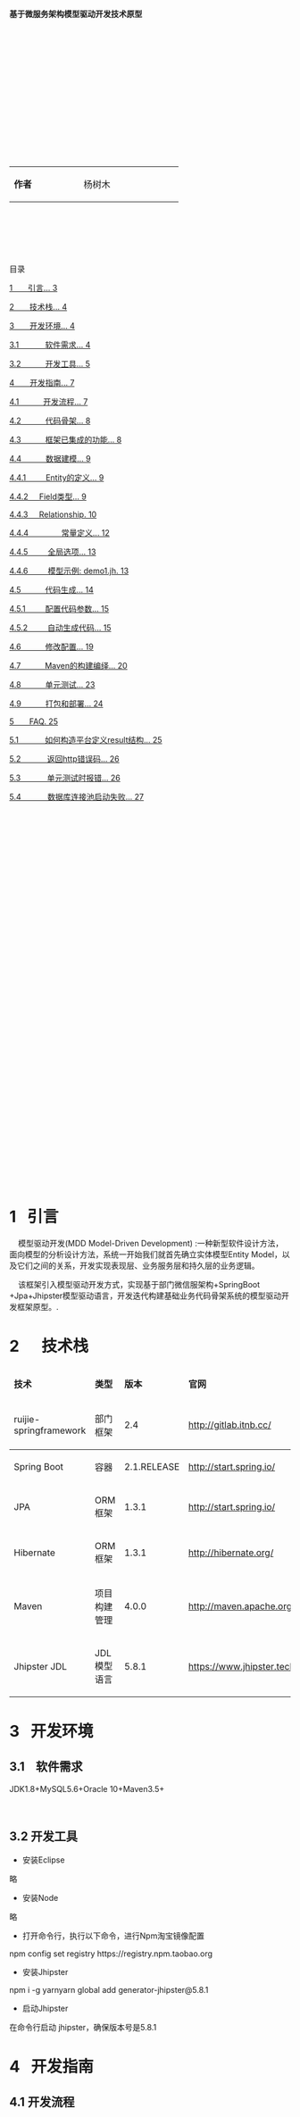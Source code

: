 <html xmlns=http://www.w3.org/1999/xhtml>
<head>   
<meta http-equiv=Content-Type content="text/html;charset=utf-8">

</meta>
</head>

<body>
<p>&nbsp;</p>

<p><strong>&nbsp;</strong></p>
<p><strong>&nbsp;</strong></p>
<p><strong>&nbsp;</strong></p>
<p><strong>&nbsp;</strong></p>
<p><strong>基于微服务架构模型驱动开发技术原型</strong></p>
<p><strong>&nbsp;</strong></p>
<p><strong>&nbsp;</strong></p>
<p><strong>&nbsp;</strong></p>
<p><strong>&nbsp;</strong></p>
<p><strong>&nbsp;</strong></p>
<p><strong>&nbsp;</strong></p>
<p><strong>&nbsp;</strong></p>
<p>&nbsp;</p>
<table>
<tbody>
<tr>
<td width="109">
<p><strong>作者</strong></p>
</td>
<td width="162">
<p>杨树木</p>
</td>
</tr>
</tbody>
</table>
<p>&nbsp;</p>
<p>&nbsp;</p>
<p>&nbsp;</p>
<p>目录</p>
<p><a href="#_Toc5487044">1&nbsp;&nbsp;&nbsp;&nbsp;&nbsp;&nbsp; 引言... 3</a></p>
<p><a href="#_Toc5487045">2&nbsp;&nbsp;&nbsp;&nbsp;&nbsp;&nbsp; 技术栈... 4</a></p>
<p><a href="#_Toc5487046">3&nbsp;&nbsp;&nbsp;&nbsp;&nbsp;&nbsp; 开发环境... 4</a></p>
<p><a href="#_Toc5487047">3.1&nbsp;&nbsp;&nbsp;&nbsp;&nbsp;&nbsp;&nbsp;&nbsp;&nbsp;&nbsp;&nbsp; 软件需求... 4</a></p>
<p><a href="#_Toc5487048">3.2&nbsp;&nbsp;&nbsp;&nbsp;&nbsp;&nbsp;&nbsp;&nbsp;&nbsp;&nbsp; 开发工具... 5</a></p>
<p><a href="#_Toc5487049">4&nbsp;&nbsp;&nbsp;&nbsp;&nbsp;&nbsp; 开发指南... 7</a></p>
<p><a href="#_Toc5487050">4.1&nbsp;&nbsp;&nbsp;&nbsp;&nbsp;&nbsp;&nbsp;&nbsp;&nbsp;&nbsp; 开发流程... 7</a></p>
<p><a href="#_Toc5487051">4.2&nbsp;&nbsp;&nbsp;&nbsp;&nbsp;&nbsp;&nbsp;&nbsp;&nbsp;&nbsp; 代码骨架... 8</a></p>
<p><a href="#_Toc5487052">4.3&nbsp;&nbsp;&nbsp;&nbsp;&nbsp;&nbsp;&nbsp;&nbsp;&nbsp;&nbsp; 框架已集成的功能... 8</a></p>
<p><a href="#_Toc5487053">4.4&nbsp;&nbsp;&nbsp;&nbsp;&nbsp;&nbsp;&nbsp;&nbsp;&nbsp;&nbsp; 数据建模... 9</a></p>
<p><a href="#_Toc5487054">4.4.1&nbsp;&nbsp;&nbsp;&nbsp;&nbsp;&nbsp;&nbsp;&nbsp; Entity的定义... 9</a></p>
<p><a href="#_Toc5487055">4.4.2&nbsp;&nbsp;&nbsp;&nbsp; Field类型... 9</a></p>
<p><a href="#_Toc5487056">4.4.3&nbsp;&nbsp;&nbsp;&nbsp; Relationship. 10</a></p>
<p><a href="#_Toc5487057">4.4.4&nbsp;&nbsp;&nbsp;&nbsp;&nbsp;&nbsp;&nbsp;&nbsp;&nbsp;&nbsp;&nbsp;&nbsp;&nbsp;&nbsp; 常量定义... 12</a></p>
<p><a href="#_Toc5487058">4.4.5&nbsp;&nbsp;&nbsp;&nbsp;&nbsp;&nbsp;&nbsp;&nbsp; 全局选项... 13</a></p>
<p><a href="#_Toc5487059">4.4.6&nbsp;&nbsp;&nbsp;&nbsp;&nbsp;&nbsp;&nbsp;&nbsp; 模型示例: demo1.jh. 13</a></p>
<p><a href="#_Toc5487060">4.5&nbsp;&nbsp;&nbsp;&nbsp;&nbsp;&nbsp;&nbsp;&nbsp;&nbsp;&nbsp; 代码生成... 14</a></p>
<p><a href="#_Toc5487061">4.5.1&nbsp;&nbsp;&nbsp;&nbsp;&nbsp;&nbsp;&nbsp;&nbsp; 配置代码参数... 15</a></p>
<p><a href="#_Toc5487062">4.5.2&nbsp;&nbsp;&nbsp;&nbsp;&nbsp;&nbsp;&nbsp;&nbsp; 自动生成代码... 15</a></p>
<p><a href="#_Toc5487063">4.6&nbsp;&nbsp;&nbsp;&nbsp;&nbsp;&nbsp;&nbsp;&nbsp;&nbsp;&nbsp; 修改配置... 19</a></p>
<p><a href="#_Toc5487064">4.7&nbsp;&nbsp;&nbsp;&nbsp;&nbsp;&nbsp;&nbsp;&nbsp;&nbsp;&nbsp; Maven的构建编绎... 20</a></p>
<p><a href="#_Toc5487065">4.8&nbsp;&nbsp;&nbsp;&nbsp;&nbsp;&nbsp;&nbsp;&nbsp;&nbsp;&nbsp; 单元测试... 23</a></p>
<p><a href="#_Toc5487066">4.9&nbsp;&nbsp;&nbsp;&nbsp;&nbsp;&nbsp;&nbsp;&nbsp;&nbsp;&nbsp; 打包和部署... 24</a></p>
<p><a href="#_Toc5487067">5&nbsp;&nbsp;&nbsp;&nbsp;&nbsp;&nbsp; FAQ. 25</a></p>
<p><a href="#_Toc5487068">5.1&nbsp;&nbsp;&nbsp;&nbsp;&nbsp;&nbsp;&nbsp;&nbsp;&nbsp;&nbsp;&nbsp; 如何构造平台定义result结构... 25</a></p>
<p><a href="#_Toc5487069">5.2&nbsp;&nbsp;&nbsp;&nbsp;&nbsp;&nbsp;&nbsp;&nbsp;&nbsp;&nbsp;&nbsp; 返回http错误码... 26</a></p>
<p><a href="#_Toc5487070">5.3&nbsp;&nbsp;&nbsp;&nbsp;&nbsp;&nbsp;&nbsp;&nbsp;&nbsp;&nbsp;&nbsp; 单元测试时报错... 26</a></p>
<p><a href="#_Toc5487071">5.4&nbsp;&nbsp;&nbsp;&nbsp;&nbsp;&nbsp;&nbsp;&nbsp;&nbsp;&nbsp;&nbsp; 数据库连接池启动失败... 27</a></p>
<p><strong>&nbsp;</strong></p>
<p><strong>&nbsp;</strong></p>
<p><strong>&nbsp;</strong></p>
<p><strong>&nbsp;</strong></p>
<p><strong>&nbsp;</strong></p>
<p>&nbsp;</p>
<p>&nbsp;</p>
<p>&nbsp;</p>
<p>&nbsp;</p>
<p>&nbsp;</p>
<p>&nbsp;</p>
<p>&nbsp;</p>
<p>&nbsp;</p>
<p>&nbsp;</p>
<p>&nbsp;</p>
<p>&nbsp;</p>
<p>&nbsp;</p>
<p>&nbsp;</p>
<p>&nbsp;</p>
<p>&nbsp;</p>
<p>&nbsp;</p>
<p>&nbsp;</p>
<h1><a name="_Toc5487044"></a>1&nbsp;&nbsp; 引言</h1>
<p>&nbsp;&nbsp;&nbsp;&nbsp;模型驱动开发(MDD Model-Driven Development) :一种新型软件设计方法，面向模型的分析设计方法，系统一开始我们就首先确立实体模型Entity Model，以及它们之间的关系，开发实现表现层、业务服务层和持久层的业务逻辑。</p>
<p>&nbsp;&nbsp;&nbsp;&nbsp;该框架引入模型驱动开发方式，实现基于部门微信服架构+SpringBoot +Jpa+Jhipster模型驱动语言，开发迭代构建基础业务代码骨架系统的模型驱动开发框架原型。.</p>
<h1><a name="_Toc5487045"></a>2&nbsp;&nbsp;&nbsp;&nbsp;&nbsp; 技术栈</h1>
<table width="671">
<thead>
<tr>
<td width="151">
<p><strong>技术</strong></p>
</td>
<td>
<p><strong>类型</strong></p>
</td>
<td>
<p><strong>版本</strong></p>
</td>
<td>
<p><strong>官网</strong></p>
</td>
</tr>
<tr>
<td width="151">
<p>ruijie-springframework</p>
</td>
<td>
<p>部门框架</p>
</td>
<td>
<p>2.4</p>
</td>
<td>
<p><a href="http://start.spring.io/">http://gitlab.itnb.cc/</a></p>
</td>
</tr>
</thead>
<tbody>
<tr>
<td width="151">
<p>Spring Boot</p>
</td>
<td>
<p>容器</p>
</td>
<td>
<p>2.1.RELEASE</p>
</td>
<td>
<p><a href="http://start.spring.io/">http://start.spring.io/</a></p>
</td>
</tr>
<tr>
<td width="151">
<p>JPA</p>
</td>
<td>
<p>ORM框架</p>
</td>
<td>
<p>1.3.1</p>
</td>
<td>
<p><a href="http://start.spring.io/">http://start.spring.io/</a></p>
</td>
</tr>
<tr>
<td width="151">
<p>Hibernate</p>
</td>
<td>
<p>ORM框架</p>
</td>
<td>
<p>1.3.1</p>
</td>
<td>
<p><a href="http://hibernate.org/">http://hibernate.org/</a></p>
</td>
</tr>
<tr>
<td width="151">
<p>Maven</p>
</td>
<td>
<p>项目构建管理</p>
</td>
<td>
<p>4.0.0</p>
</td>
<td>
<p><a href="http://maven.apache.org/">http://maven.apache.org</a></p>
</td>
</tr>
<tr>
<td width="151">
<p>Jhipster JDL</p>
</td>
<td>
<p>JDL模型语言</p>
</td>
<td>
<p>5.8.1</p>
</td>
<td>
<p><a href="https://www.jhipster.tech/">https://www.jhipster.tech/</a></p>
</td>
</tr>
</tbody>
</table>
<h1><a name="_Toc5487046"></a>3&nbsp;&nbsp; 开发环境</h1>
<h2><a name="_Toc5487047"></a>3.1&nbsp;&nbsp;&nbsp; 软件需求</h2>
<p>JDK1.8+MySQL5.6+Oracle 10+Maven3.5+</p>
<p>&nbsp;</p>
<h2><a name="_Toc5487048"></a><a name="_Toc480875847"></a><a name="_Toc467684223"></a>3.2 开发工具</h2>
<ul>
<li>安装Eclipse</li>
</ul>
<p>略</p>
<ul>
<li>安装Node</li>
</ul>
<p>略</p>
<ul>
<li>打开命令行，执行以下命令，进行Npm淘宝镜像配置</li>
</ul>
<p>npm config set registry https://registry.npm.taobao.org</p>
<ul>
<li>安装Jhipster</li>
</ul>
<p>npm i -g yarnyarn global add generator-jhipster@5.8.1</p>
<ul>
<li>启动Jhipster</li>
</ul>
<p>在命令行启动 jhipster，确保版本号是5.8.1</p>
<h1><a name="_Toc5487049"></a>4&nbsp;&nbsp; 开发指南</h1>
<h2><a name="_Toc5487050"></a>4.1 开发流程</h2>
<p>&nbsp;</p>
<p>&nbsp;&nbsp;&nbsp; 微服务平台除了引入成熟的技术栈，同时也将目前微服务社区的模型驱动代码生成方案引入到项目中，提高开发效率，降低开发成本，同时减轻开发人员的重复工作。上图中蓝色的部分是可以按照平台开发的指引自动构建完成。</p>
<ol>
<li>代码骨架：基于Spring Boot的单体服务架构</li>
<li>数据建模：基于JDL语法，模型驱动开发</li>
<li>生成代码：应用建模文件，生成SSH的业务代码</li>
<li>修改配置：针对不同的环境修改配置文件，连接基础服务</li>
<li>CRUD测试：使用Junit单元测试测试所有的接口</li>
<li>业务开发：在上述工作完成的基础上，开发人员可以着手开始业务开发</li>
<li>单元测试：业务开发的同时通过单元测试可以本地完成功能测试</li>
<li>打包部署：平台提供基于maven Jar打包部署方案</li>
</ol>
<p>对于1-6的步骤，可以通过模型驱动指引快速的得到一个包含所有领域对象CRUD功能、包括单元测试在内的代码。</p>
<h2><a name="_Toc5487051"></a>4.2 代码骨架</h2>
<p>微服务骨架的生成依赖于generator-jhipster，下载骨架地址</p>
<p>部门gitlab: 地址：<a href="http://gitlab.itnb.cc/">http://gitlab.itnb.cc/</a></p>
<p>实际项目直接修改将骨架的项目名和包名为实际的项目,可以批量替换骨架的appdemo名称为实际项目名称即可.</p>
<h2><a name="_Toc5487052"></a><a name="_Toc5301284"></a>4.3 框架已集成的功能</h2>
<p>微服务模型驱动骨架已完成功能集成如下:</p>
<ul>
<li>支持模型JDL建模,自动构造生成业务逻辑代码</li>
<li>支持集成部门功能组件ruijie-springframework,单点登陆验证,微服务网关注册等</li>
<li>支持数据基础操作增删改查询CRUD</li>
<li>支持单元测试CRUD</li>
<li>支持数据业务层标准接口实现定义,数据分层</li>
<li>接口数据DTO封装</li>
<li>支持数据分页查询</li>
<li>支持标准Http状态返回码</li>
<li>支持部门Result结构自己定义返回</li>
</ul>
<h2><a name="_Toc5487053"></a>4.4 数据建模</h2>
<p>业务建模是骨架开发基础，以下描述一个数据模型建型具体过程相关开发过程.</p>
<h3><a name="_Toc5487054"></a>4.4.1&nbsp; Entity的定义</h3>
<p>entity &lt;entity name&gt; {</p>
<p>&nbsp; &lt;field name&gt; &lt;type&gt; [&lt;validation&gt;*]</p>
<p>}</p>
<p>&nbsp;&nbsp;&nbsp; &lt;entity name&gt;&nbsp; 是指 Entity 的名称</p>
<p>&nbsp;&nbsp;&nbsp; &lt;field name&gt;&nbsp; 是指字段的名称</p>
<p>&nbsp;&nbsp;&nbsp; &lt;type&gt; 是指JHipster支持的字段类型</p>
<p>&nbsp;&nbsp;&nbsp; &lt;validation&gt; 字段的校验规范，可选输入。</p>
<ul>
<li>一个简单的示例</li>
</ul>
<p>entity D {</p>
<p>&nbsp; lastname String required,</p>
<p>&nbsp; firstname String required,</p>
<p>&nbsp; address String required maxlength(100),</p>
<p>&nbsp; age Integer required min(18)</p>
<p>}</p>
<h3><a name="_Toc5487055"></a>4.4.2&nbsp;&nbsp;&nbsp;&nbsp; Field类型</h3>
<p>Field类型、Java类型、数据库类型的对应关系</p>
<table>
<tbody>
<tr>
<td width="105">
<p>Jhipster类型</p>
</td>
<td width="105">
<p>Java类型</p>
</td>
<td width="102">
<p>CockRoach</p>
<p>数据库类型</p>
</td>
<td width="213">
<p>支持的校验规则</p>
</td>
</tr>
<tr>
<td width="105">
<p>Integer</p>
</td>
<td width="105">
<p>Integer</p>
</td>
<td width="102">
<p>INT</p>
</td>
<td width="213">
<p>required, min, max</p>
</td>
</tr>
<tr>
<td width="105">
<p>Long</p>
</td>
<td width="105">
<p>Long</p>
</td>
<td width="102">
<p>BIGINT</p>
</td>
<td width="213">
<p>required, min, max</p>
</td>
</tr>
<tr>
<td width="105">
<p>BigDecimal</p>
</td>
<td width="105">
<p>BigDecimal</p>
</td>
<td width="102">
<p>DECIMAL(10,2)</p>
</td>
<td width="213">
<p>required, min, max</p>
</td>
</tr>
<tr>
<td width="105">
<p>Float</p>
</td>
<td width="105">
<p>Float</p>
</td>
<td width="102">
<p>REAL</p>
</td>
<td width="213">
<p>required, min, max</p>
</td>
</tr>
<tr>
<td width="105">
<p>Double</p>
</td>
<td width="105">
<p>Double</p>
</td>
<td width="102">
<p>DOUBLE PRECISION</p>
</td>
<td width="213">
<p>required, min, max</p>
</td>
</tr>
<tr>
<td width="105">
<p>Boolean</p>
</td>
<td width="105">
<p>Boolean</p>
</td>
<td width="102">
<p>BOOL</p>
</td>
<td width="213">
<p>required</p>
</td>
</tr>
<tr>
<td width="105">
<p>String</p>
</td>
<td width="105">
<p>String</p>
</td>
<td width="102">
<p>STRING</p>
</td>
<td width="213">
<p>required, minlength, maxlength, pattern</p>
</td>
</tr>
<tr>
<td width="105">
<p>LocalDate</p>
</td>
<td width="105">
<p>LocalDate</p>
</td>
<td width="102">
<p>DATE</p>
</td>
<td width="213">
<p>required</p>
</td>
</tr>
<tr>
<td width="105">
<p>ZonedDateTime</p>
</td>
<td width="105">
<p>ZonedDateTime</p>
</td>
<td width="102">
<p>TIMESTAMP</p>
</td>
<td width="213">
<p>required</p>
</td>
</tr>
<tr>
<td width="105">
<p>Instant</p>
</td>
<td width="105">
<p>Instant</p>
</td>
<td width="102">
<p>TIMESTAMP</p>
</td>
<td width="213">
<p>required</p>
</td>
</tr>
<tr>
<td width="105">
<p>TextBlob</p>
</td>
<td width="105">
<p>String</p>
</td>
<td width="102">
<p>STRING</p>
</td>
<td width="213">
<p>required</p>
</td>
</tr>
</tbody>
</table>
<h3><a name="_Toc5487056"></a>4.4.3&nbsp;&nbsp;&nbsp;&nbsp; Relationship</h3>
<ul>
<li>Relationship的定义格式</li>
</ul>
<p>relationship (OneToMany | ManyToOne | OneToOne | ManyToMany) {</p>
<p>&nbsp; &lt;from entity&gt;[{&lt;relationship name&gt;[(&lt;display field&gt;)]}] to &lt;to entity&gt;[{&lt;relationship name&gt;[(&lt;display field&gt;)]}]</p>
<p>}</p>
<ul>
<li>可以定义的类型包括 (OneToMany | ManyToOne| OneToOne | ManyToMany)，这些类型和Hibernate中的定义一致。</li>
<li>One-to-One (双向关联)</li>
</ul>
<p>entity Driver</p>
<p>entity Car</p>
<p>relationship OneToOne {</p>
<p>&nbsp; Car{driver} to Driver{car}</p>
<p>}</p>
<ul>
<li>One-to-One (单向关联)</li>
</ul>
<p>entity Citizen</p>
<p>entity Passport</p>
<p>relationship OneToOne {</p>
<p>&nbsp; Citizen{passport} to Passport</p>
<p>}</p>
<ul>
<li>One-to-Many (双向关联)</li>
</ul>
<p>entity Owner</p>
<p>entity Car</p>
<p>relationship OneToMany {</p>
<p>&nbsp; Owner{car} to Car{owner}</p>
<p>}</p>
<ul>
<li>One-to-Many (单向关联)</li>
</ul>
<p>entity Owner</p>
<p>entity Car</p>
<p>relationship ManyToOne {</p>
<p>&nbsp; Car{owner} to Owner</p>
<p>}</p>
<ul>
<li>Many-To-One</li>
</ul>
<p>entity Owner</p>
<p>entity Car</p>
<p>relationship ManyToOne {</p>
<p>&nbsp; Car{owner} to Owner</p>
<p>}</p>
<ul>
<li>Many-To-Many</li>
</ul>
<p>entity Driver</p>
<p>entity Car</p>
<p>relationship ManyToMany {</p>
<p>&nbsp; Car{driver} to Driver{car}</p>
<p>}</p>
<ul>
<li>不建议使用ManyToMany，建议使用两个ManyToOne的关联来表达，以保持良好的扩展性</li>
<li>&lt;from entity&gt; 是关联的源Entity</li>
<li>&lt;to entity&gt; 是关联的目标Entity</li>
<li>&lt;relationship name&gt; 是指当前Entity对目标Entity关联关系挂有时命名，</li>
<li>&lt;display field&gt; 通常用于定义Entity除了代理主键外的关键标识字段，默认值为ID。这个设置会为DTO增加一个用于友好显示的字段</li>
<li>required 表示该关联关系是否必须</li>
<li>以下是一个简单的示例，Relationship的关系会应用于生成Liquibase的外键约束，生成符合Hibernate规范的Domain对象关联关系。</li>
</ul>
<p>entity Book</p>
<p>entity Author {</p>
<p>&nbsp; name String required</p>
<p>}</p>
<p>relationship OneToMany {</p>
<p>&nbsp; Author{book} to Book{writer(name) required}</p>
<p>}</p>
<h3><a name="_Toc5487057"></a>4.4.4&nbsp;&nbsp;&nbsp;&nbsp; 常量定义</h3>
<p>DEFAULT_MIN_LENGTH = 1</p>
<p>DEFAULT_MAX_LENGTH = 42</p>
<p>DEFAULT_MIN_BYTES = 20</p>
<p>DEFAULT_MAX_BYTES = 40</p>
<p>DEFAULT_MIN = 0</p>
<p>DEFAULT_MAX = 41</p>
<p>&nbsp;</p>
<p>entity A {</p>
<p>&nbsp; name String minlength(DEFAULT_MIN_LENGTH) maxlength(DEFAULT_MAX_LENGTH)</p>
<p>&nbsp; content TextBlob minbytes(DEFAULT_MIN_BYTES) maxbytes(DEFAULT_MAX_BYTES)</p>
<p>&nbsp; count Integer min(DEFAULT_MIN) max(DEFAULT_MAX)</p>
<p>}</p>
<h3><a name="_Toc5487058"></a>4.4.5&nbsp; 全局选项</h3>
<p>当前规范约定全局选项统一使用此配置，禁止修改</p>
<p>paginate * with pagination</p>
<p>service * with serviceImpl</p>
<p>dto * with mapstruct</p>
<h3><a name="_Toc5487059"></a>4.4.6&nbsp; 模型示例: demo1.jh</h3>
<p>entity Customer {</p>
<p>firstName String required minlength(1) maxlength(20),</p>
<p>&nbsp;&nbsp;&nbsp; lastName String required minlength(1) maxlength(20),</p>
<p>&nbsp;&nbsp;&nbsp; age Integer required min(0) max(200),</p>
<p>&nbsp;&nbsp;&nbsp; active Boolean required,</p>
<p>&nbsp;&nbsp;&nbsp; emailAddress String required minlength(1) maxlength(100),</p>
<p>&nbsp;&nbsp;&nbsp; dateOfBirth Instant,</p>
<p>&nbsp;&nbsp;&nbsp; country String required minlength(1) maxlength(20),</p>
<p>&nbsp;&nbsp;&nbsp; city String required minlength(1) maxlength(20),</p>
<p>&nbsp;&nbsp;&nbsp; street String required minlength(1) maxlength(200),</p>
<p>}</p>
<p>&nbsp;</p>
<p>entity Product {</p>
<p>&nbsp;&nbsp;&nbsp; code String required minlength(1) maxlength(50),</p>
<p>&nbsp;&nbsp;&nbsp; shortName String required minlength(1) maxlength(50),</p>
<p>&nbsp;&nbsp;&nbsp; longName String required minlength(1) maxlength(200),</p>
<p>&nbsp;&nbsp;&nbsp; description String required minlength(1) maxlength(200)</p>
<p>}</p>
<p>entity CustomerProduct {</p>
<p>&nbsp;&nbsp;&nbsp; amount Integer</p>
<p>}</p>
<p>relationship ManyToOne {</p>
<p>&nbsp;&nbsp;&nbsp; Customer{manager(emailAddress)} to Customer</p>
<p>}</p>
<p>relationship ManyToOne {</p>
<p>&nbsp;&nbsp;&nbsp; CustomerProduct{customer(emailAddress)} to Customer,</p>
<p>&nbsp;&nbsp;&nbsp; CustomerProduct{product(code)} to Product</p>
<p>}</p>
<p>paginate * with pagination</p>
<p>service * with serviceImpl</p>
<p>dto * with mapstruct</p>
<h2><a name="_Toc5487060"></a>4.5 代码生成</h2>
<p>在项目根文件夹（即pom.xml所在的文件夹）,执行如下操作.</p>
<h3><a name="_Toc5487061"></a>4.5.1&nbsp; 配置代码参数</h3>
<p>如果第一次生成，可以修改<strong>.yo-rc.json</strong>代码生成项目包名和项目名。</p>
<h3><a name="_Toc5487062"></a>4.5.2&nbsp; 自动生成代码</h3>
<p>使用命令行 jhipster import-jdl xxx.jh生成代码</p>
<p>一个Entity对应的代码文件包括：</p>
<ul>
<li>src\main\java\cn\com\ruijie\it\demo1\domain\CustomerProduct.java</li>
</ul>
<p>&nbsp;</p>
<ul>
<li>src\main\java\cn\com\ruijie\it\demo1\repository\CustomerProductRepository.java</li>
</ul>
<p>&nbsp;</p>
<ul>
<li>src\main\java\cn\com\ruijie\it\demo1\web\rest\CustomerProductResource.java</li>
</ul>
<p>&nbsp;</p>
<ul>
<li>src\main\java\cn\com\ruijie\it\demo1\service\CustomerProductService.java</li>
</ul>
<p>&nbsp;</p>
<ul>
<li>src\main\java\cn\com\ruijie\it\demo1\service\impl\CustomerProductServiceImpl.java</li>
</ul>
<p>&nbsp;</p>
<ul>
<li>src\main\java\cn\com\ruijie\it\demo1\service\dto\CustomerProductDTO.java</li>
</ul>
<p>&nbsp;</p>
<ul>
<li>src\main\java\cn\com\ruijie\it\demo1\service\mapper\CustomerProductMapper.java</li>
</ul>
<p>&nbsp;</p>
<ul>
<li>src\test\java\cn\com\ruijie\it\demo1\web\rest\CustomerProductResourceIntTest.java</li>
</ul>
<h2><a name="_Toc5487063"></a>4.6 修改配置</h2>
<p>修改的配置包括 application.properties 和 application-uat.properties，application-pro.properties配置数据库的地址。</p>
<p>log4j2.xml配置日志，默认北京的日志框架配置kafka的话，会同时写入日志到统一服务器。</p>
<p>application.properties配置：</p>
<p>&nbsp;</p>
<h2><a name="_Toc5487064"></a>4.7 Maven的构建编绎</h2>
<p>下载的代码骨架，只有包含骨架的源码，因此在执行单元测试或启动项目之前，一定要先进行Maven构建编绎，生成依赖包。</p>
<p>从左侧项目视图，在项目上，使用鼠标右键，选择Run As-&gt;Maven build</p>
<p>第一次会显示，如下界面：</p>
<p>填写说明如下：</p>
<p>Name：Package</p>
<p>Base directory：${selected_resource_loc}</p>
<p>Goals：clean install -DskipTests -Dcheckstyle.skip</p>
<p>点击Apply，然后点击Run，执行打包，打包成功后，可以在项目子目录target找到打包文件</p>
<h2><a name="_Toc5487065"></a>4.8 单元测试</h2>
<p>项目编绎成功后，可以左侧项目视图，右键菜单，执行单元测试： ，在项目上，使用鼠标右键，选择Run As-&gt;JUnit test</p>
<h2><a name="_Toc5487066"></a>4.9 打包和部署</h2>
<p>通过maven管理打包发布。</p>
<ul>
<li>使用命令 mvn clean package 或者使用IDE的菜单，如果要跳过单元测试则加上参数 &ndash;DskipTests</li>
</ul>
<p>和Maven的构建编绎是一样的。都是生成jar包。</p>
<ul>
<li>使用 java -jar appdemo-sevice-1.0-SNAPSHOT.jar 运行部署包</li>
</ul>
<p>如果端口冲突则可以加上参数&nbsp; --server.port=xxxxx</p>
<p>&nbsp;</p>
<ul>
<li>使用浏览器访问</li>
<li><a href="http://localhost:8990/api/my-addresses?page=0&amp;size=20&amp;sort=id,asc">http://localhost:8990/api/my-addresses?page=0&amp;size=20&amp;sort=id,asc</a></li>
</ul>
<p>对外rest接口，返回200就是成功。</p>
<p>&nbsp;</p>
<h1><a name="_Toc5487067"></a>5&nbsp;&nbsp; FAQ</h1>
<h2><a name="_Toc5487068"></a>5.1&nbsp; 如何构造平台定义result结构</h2>
<p><strong>【问题现象】返回如下平台结构</strong></p>
<p>{<br /> &nbsp;&nbsp;&nbsp;"status":"200",<br /> &nbsp;&nbsp;&nbsp;"err":"",<br /> &nbsp;&nbsp;&nbsp;data:null<br /> }</p>
<p><strong>【解决方案】</strong></p>
<p>开发人员只需要在直接在rest返回输出时，定义返回result即可</p>
<h2><a name="_Toc5487069"></a>5.2&nbsp; 返回http错误码</h2>
<p><strong>【问题现象】</strong></p>
<p><strong>返回http状态码</strong></p>
<p><strong>【解决方案】</strong></p>
<p>骨架已集成，http返回错误码，只需要AppCode定义如下：</p>
<p><strong>public</strong> <strong>static</strong> <strong>final</strong> AppDemoAppCode <strong><em>INPUT_NULL</em></strong> = <strong>new</strong> AppDemoAppCode(HttpStatus.<strong><em>BAD_REQUEST</em></strong>, "请求参数为空", "input is null",</p>
<p>&nbsp;&nbsp;&nbsp;&nbsp;&nbsp;&nbsp;&nbsp;&nbsp;&nbsp;&nbsp;&nbsp; "001");</p>
<p>&nbsp;</p>
<p>Rest层直接使用：</p>
<p>&nbsp;if (myAddressDTO.getId() == null) {</p>
<p>&nbsp;&nbsp;&nbsp;&nbsp;&nbsp;&nbsp;&nbsp;&nbsp;&nbsp;&nbsp;&nbsp; throw AppDemoAppCode.INPUT_NULL.toMsfException();</p>
<p>&nbsp;}</p>
<h2><a name="_Toc5487070"></a>5.3&nbsp; 单元测试时报错</h2>
<p><strong>【问题现象】</strong></p>
<p>&nbsp;java.lang.IllegalStateException: Failed to load ApplicationContext</p>
<p>&nbsp;&nbsp;&nbsp; at org.springframework.test.context.cache.DefaultCacheAwareContextLoaderDelegate.loadContext(DefaultCacheAwareContextLoaderDelegate.java:125)</p>
<p>&nbsp;&nbsp;&nbsp; at org.springframework.test.context.support.DefaultTestContext.getApplicationContext(DefaultTestContext.java:108)</p>
<p>&nbsp;&nbsp;&nbsp; at org.springframework.test.context.web.ServletTestExecutionListener.setUpRequestContextIfNecessary(ServletTestExecutionListener.java:190) R)]</p>
<p>&nbsp;</p>
<p><strong>【解决方案】</strong></p>
<p><strong>先maven构造build编绎项目，再执行单元测试。</strong></p>
<h2><a name="_Toc5487071"></a>5.4&nbsp; 数据库连接池启动失败</h2>
<p><strong>【问题现象】</strong></p>
<p><strong>数据库连接池,依赖北京单点登陆组件,未配置环境变量,则会启动失败</strong></p>
<p><strong>【解决方案】</strong></p>
<p>配置环境变量，env后，再运行，如果还是不生效，有些环境需要重启电脑。</p>
<p>&nbsp;</p>

</body>
</html>
